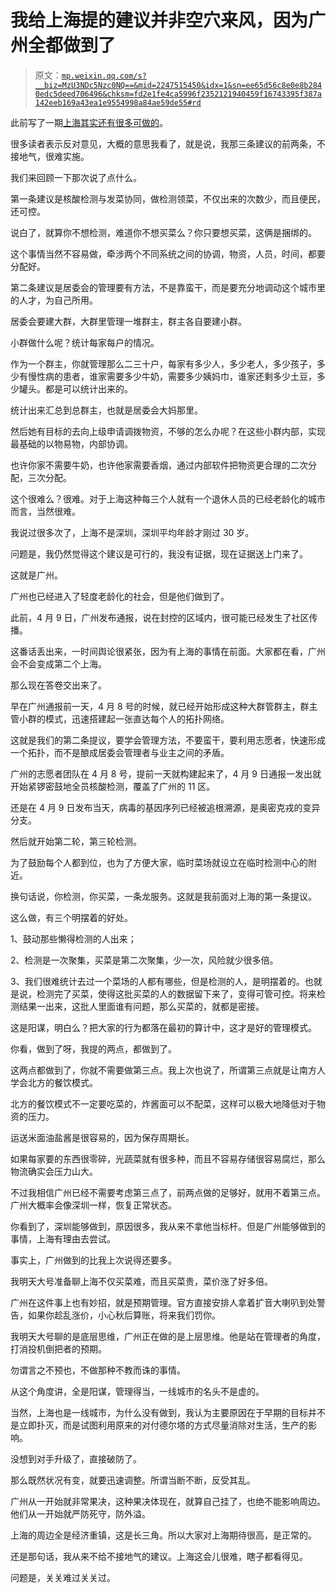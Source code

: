 # 我给上海提的建议并非空穴来风，因为广州全都做到了

> 原文：[`mp.weixin.qq.com/s?__biz=MzU3NDc5Nzc0NQ==&mid=2247515450&idx=1&sn=ee65d56c8e0e8b2840edc5deed706496&chksm=fd2e1fe4ca5996f2352121940459f16743395f387a142eeb169a43ea1e9554998a84ae59de55#rd`](http://mp.weixin.qq.com/s?__biz=MzU3NDc5Nzc0NQ==&mid=2247515450&idx=1&sn=ee65d56c8e0e8b2840edc5deed706496&chksm=fd2e1fe4ca5996f2352121940459f16743395f387a142eeb169a43ea1e9554998a84ae59de55#rd)

此前写了一期[上海其实还有很多可做的](http://mp.weixin.qq.com/s?__biz=MzU3NDc5Nzc0NQ==&mid=2247515317&idx=1&sn=566bee993e4100b7ce5c192fa86e3194&chksm=fd2e1e6bca59977dde63c95aacd82ceee541577fd5492e35e9a051868c10f55d5b8dd3aa9f5a&scene=21#wechat_redirect)。 

很多读者表示反对意见，大概的意思我看了，就是说，我那三条建议的前两条，不接地气，很难实施。

我们来回顾一下那次说了点什么。

第一条建议是核酸检测与发菜协同，做检测领菜，不仅出来的次数少，而且便民，还可控。

说白了，就算你不想检测，难道你不想买菜么？你只要想买菜，这俩是捆绑的。

这个事情当然不容易做，牵涉两个不同系统之间的协调，物资，人员，时间，都要分配好。 

第二条建议是居委会的管理要有方法，不是靠蛮干，而是要充分地调动这个城市里的人才，为自己所用。

居委会要建大群，大群里管理一堆群主，群主各自要建小群。 

小群做什么呢？统计每家每户的情况。

作为一个群主，你就管理那么二三十户，每家有多少人，多少老人，多少孩子，多少有慢性病的患者，谁家需要多少牛奶，需要多少姨妈巾，谁家还剩多少土豆，多少罐头。都是可以统计出来的。 

统计出来汇总到总群主，也就是居委会大妈那里。 

然后她有目标的去向上级申请调拨物资，不够的怎么办呢？在这些小群内部，实现最基础的以物易物，内部协调。

也许你家不需要牛奶，也许他家需要香烟，通过内部软件把物资更合理的二次分配，三次分配。

这个很难么？很难。对于上海这种每三个人就有一个退休人员的已经老龄化的城市而言，当然很难。 

我说过很多次了，上海不是深圳，深圳平均年龄才刚过 30 岁。

问题是，我仍然觉得这个建议是可行的，我没有证据，现在证据送上门来了。

这就是广州。

广州也已经进入了轻度老龄化的社会，但是他们做到了。

此前，4 月 9 日，广州发布通报，说在封控的区域内，很可能已经发生了社区传播。 

这番话丢出来，一时间舆论很紧张，因为有上海的事情在前面。大家都在看，广州会不会变成第二个上海。 

那么现在答卷交出来了。 

早在广州通报前一天，4 月 8 号的时候，就已经开始形成这种大群管群主，群主管小群的模式，迅速搭建起一张直达每个人的拓扑网络。

这就是我们的第二条提议，要学会管理方法，不要蛮干，要利用志愿者，快速形成一个拓扑，而不是酿成居委会管理者与业主之间的矛盾。

广州的志愿者团队在 4 月 8 号，提前一天就构建起来了，4 月 9 日通报一发出就开始紧锣密鼓地全员核酸检测，覆盖了广州的 11 区。 

还是在 4 月 9 日发布当天，病毒的基因序列已经被追根溯源，是奥密克戎的变异分支。 

然后就开始第二轮，第三轮检测。 

为了鼓励每个人都到位，也为了方便大家，临时菜场就设立在临时检测中心的附近。 

换句话说，你检测，你买菜，一条龙服务。这就是我前面对上海的第一条提议。

这么做，有三个明摆着的好处。

1、鼓动那些懒得检测的人出来；

2、检测是一次聚集，买菜是第二次聚集，少一次，风险就少很多倍。

3、我们很难统计去过一个菜场的人都有哪些，但是检测的人，是明摆着的。也就是说，检测完了买菜，使得这批买菜的人的数据留下来了，变得可管可控。将来检测结果一出来，这批人里面谁有问题，那么买菜的，就都是密接。

这是阳谋，明白么？把大家的行为都落在最初的算计中，这才是好的管理模式。 

你看，做到了呀，我提的两点，都做到了。 

这两点都做到了，你就不需要做第三点。我上次也说了，所谓第三点就是让南方人学会北方的餐饮模式。

北方的餐饮模式不一定要吃菜的，炸酱面可以不配菜，这样可以极大地降低对于物资的压力。 

运送米面油盐酱是很容易的，因为保存周期长。

如果每家要的东西很零碎，光蔬菜就有很多种，而且不容易存储很容易腐烂，那么物流确实会压力山大。 

不过我相信广州已经不需要考虑第三点了，前两点做的足够好，就用不着第三点。广州大概率会像深圳一样，恢复正常状态。 

你看到了，深圳能够做到，原因很多，我从来不拿他当标杆。但是广州能够做到的事情，上海有理由去尝试。

事实上，广州做到的比我上次说得还要多。

我明天大号准备聊上海不仅买菜难，而且买菜贵，菜价涨了好多倍。 

广州在这件事上也有妙招，就是预期管理。官方直接安排人拿着扩音大喇叭到处警告，如果你趁乱涨价，小心秋后算账，将来我们罚你。

我明天大号聊的是底层思维，广州正在做的是上层思维。他是站在管理者的角度，打消投机倒把者的预期。 

勿谓言之不预也，不做那种不教而诛的事情。

从这个角度讲，全是阳谋，管理得当，一线城市的名头不是虚的。

当然，上海也是一线城市，为什么没有做到，我认为主要原因在于早期的目标并不是立即扑灭，而是试图利用原来的对付德尔塔的方式尽量消除对生活，生产的影响。

没想到对手升级了，直接破防了。

那么既然状况有变，就要迅速调整。所谓当断不断，反受其乱。

广州从一开始就非常果决，这种果决体现在，就算自己挂了，也绝不能影响周边。他们从一开始就严防死守，防外溢。

上海的周边全是经济重镇，这是长三角。所以大家对上海期待很高，是正常的。

还是那句话，我从来不给不接地气的建议。上海这会儿很难，瞎子都看得见。 

问题是，关关难过关关过。